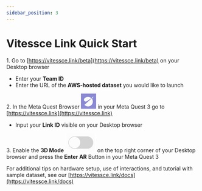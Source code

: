 ```yaml
---
sidebar_position: 3
---
```



# Vitessce Link Quick Start


1\. Go to [https://vitessce.link/beta](https://vitessce.link/beta) on your Desktop browser

* Enter your **Team ID**  
* Enter the URL of the **AWS-hosted dataset** you would like to launch



2\. In the Meta Quest Browser ![Logo of Meta Quest Browser](./assets/images/metabrowser.svg) in your Meta Quest 3 go to [https://vitessce.link](https://vitessce.link)

* Input your **Link ID** visible on your Desktop browser


3\. Enable the **3D Mode**    ![Logo of a grey switch](./assets/images/switch.svg) on the top right corner of your Desktop browser and press the **Enter AR** Button in your Meta Quest 3

For additional tips on hardware setup, use of interactions, and tutorial with sample dataset, see our [https://vitessce.link/docs](https://vitessce.link/docs)